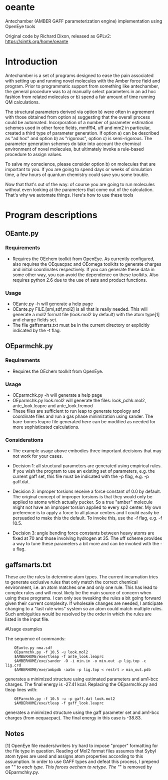 oeante
======

Antechamber (AMBER GAFF parameterization engine) implementation using OpenEye tools

Original code by Richard Dixon, released as GPLv2: https://simtk.org/home/oeante

# Introduction

Antechamber is a set of programs designed to ease the pain associated with
setting up and running novel molecules with the Amber force field and
program.  Prior to programmatic support from something like antechamber,
the general procedure was to a) manually select parameters in an ad hoc
fashion from related molecules or b) spend a fair amount of time running QM
calculations.

The structural parameters derived via option b) were often
in agreement with those obtained from option a) suggesting that the overall
process could be automated.  Incorporation of a number of parameter
estimation schemes used in other force fields, mmff94, uff and mm2 in
particular, created a third type of parameter generation.  If option a) can
be described as "ad hoc" and option b) as "rigorous", option c) is
semi-rigorous.  The parameter generation schemes do take into account the
chemical environment of novel molecules, but ultimately invoke a rule-based
procedure to assign values.

To salve my conscience, please consider option b) on molecules that are
important to you.  If you are going to spend days or weeks of simulation
time, a few hours of quantum chemistry could save you some trouble.

Now that that's out of the way:  of course you are going to run molecules
without even looking at the parameters that come out of the calculation.
That's why we automate things.  Here's how to use these tools

# Program descriptions

## OEante.py

###  Requirements
*  Requires the OEchem toolkit from OpenEye.  As currently configured, also
  requires the OEquacpac and OEomega toolkits to generate charges and
  initial coordinates respectively.  If you can generate these data in some
  other way, you can avoid the dependence on these toolkits.  Also requires
  python 2.6 due to the use of sets and product functions.

###  Usage
*  OEante.py -h will generate a help page
*  OEante.py FILE.[smi,sdf,mol2] is all that is really needed.  This will
  generate a mol2 format file (look.mol2 by default) with the atom type[1] and
  charge fields set.
*  The file gaffsmarts.txt must be in the current directory or explicitly
  indicated by the -t flag.

## OEparmchk.py

###  Requirements
*  Requires the OEchem toolkit from OpenEye.

###  Usage
*  OEparmchk.py -h will generate a help page
*  OEparmchk.py look.mol2 will generate the files:
     look_pchk.mol2, ante_look.leaprc and ante_look.frcmod
*  These files are sufficient to run leap to generate topology and
  coordinate files and run a gas phase minimization using sander.  The
  bare-bones leaprc file generated here can be modified as needed for more
  sophisticated calculations.

###  Considerations
*  The example usage above embodies three important decisions that may not
  work for your cases.  
  *  Decision 1:  all structural parameters are generated using empirical
    rules.  If you wish the program to use an existing set of parameters,
    e.g. the current gaff set, this file must be indicated with the -p
    flag, e.g. -p gaff.dat.

  *  Decision 2:  improper torsions receive a force constant of 0.0 by
    default.  The original concept of improper torsions is that they would
    only be applied to atoms which actually pucker.  So a true "amber"
    molecule might not have an improper torsion applied to every sp2
    center.  My own preference is to apply a force to all planar centers
    and I could easily be persuaded to make this the default.  To invoke
    this, use the -f flag, e.g. -f 10.5.

  *  Decision 3:  angle bending force constants between heavy atoms are fixed
    at 70 and those involving hydrogen at 35.  The uff scheme provides a
    way to tune these parameters a bit more and can be invoked with the -u
    flag.

## gaffsmarts.txt

  These are the rules to determine atom types.  The current incarnation
  tries to generate exclusive rules that only match the correct chemical
  environment, i.e. an atom matches one and only one rule.  This has lead
  to complex rules and will most likely be the main source of concern when
  using these programs.  I can only see tweaking the rules a bit going
  forward given their current complexity.  If wholesale changes are needed,
  I anticipate changing to a "last rule wins" system so an atom could match
  multiple rules.  Such ambiguities would be resolved by the order in which
  the rules are listed in the input file.

#Usage examples

  The sequence of commands:
```
    OEante.py nma.sdf
    OEparmchk.py -f 10.5 -u look.mol2
    $AMBERHOME/exe/tleap -f ante_look.leaprc
    $AMBERHOME/exe/sander -O -i min.in -o min.out -p lig.top -c lig.crd
    $AMBERHOME/exe/ambpdb -aatm -p lig.top < restrt > min_out.pdb
```
  generates a minimized structure using estimated parameters and am1-bcc
  charges.  The final energy is -27.41 kcal.  Replacing the OEparmchk.py
  and tleap lines with:
```
    OEParmchk.py -f 10.5 -u -p gaff.dat look.mol2
    $AMBERHOME/exe/tleap -f gaff_look.leaprc
```
  generates a minimized structure using the gaff parameter set and am1-bcc
  charges (from oequacpac).  The final energy in this case is -38.83.

## Notes
[1]  OpenEye file readers/writers try hard to impose "proper" formatting
     for the file type in question.  Reading of Mol2 format files assumes
     that Sybyl atom types are used and assigns atom properties according
     to this assumption.  In order to use GAFF types and defeat this
     process, I prepend an "_" to each type.  This forces oechem to retype.
     The "_" is removed by OEparmchky.py.
